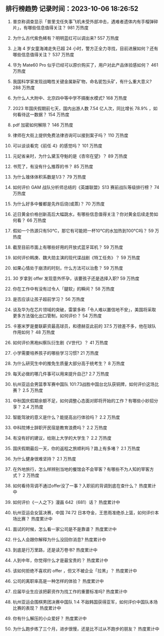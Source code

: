 
## 排行榜趋势 记录时间：2023-10-06 18:26:52
  
  1. 普京称调查显示「普里戈任失事飞机未受外部冲击，遇难者遗体内有手榴弹碎片」，有哪些信息值得关注？ 981 万热度
    
  2. 为什么古代紫色稀有？明明蓝红可以调出来? 557 万热度
    
  3. 上海 4 岁女童海滩走失已超 24 小时，警方正全力寻找，目前进展如何？还有哪些信息值得关注？ 537 万热度
    
  4. 华为 Mate60 Pro 似乎已经可以原价购买了，用户对此产品体验感如何？ 461 万热度
    
  5. 我国科学家发现战略性关键金属新矿物，命名铌包头矿，有什么重大意义? 288 万热度
    
  6. 为什么人大附中、北京四中等中学不搞衡水模式? 168 万热度
    
  7. 2023 年国庆假期前七天，国内出游人数 7.54 亿人次，同比增长 78.9% ，如何看待这一数据？ 154 万热度
    
  8. pdf 加密如何解除？ 146 万热度
    
  9. 律师在大街上提供免费法律咨询可以接到案子吗？ 110 万热度
    
  10. 可以谈谈看完《前任 4》的感觉吗？ 101 万热度
    
  11. 元妃省亲时，为什么黛玉夺魁的是《杏帘在望》？ 89 万热度
    
  12. 书荒了，有没有什么推荐的书？ 85 万热度
    
  13. 为什么锥体体积系数是1/3？ 79 万热度
    
  14. 如何评价 GAM 战队分析师总结的《英雄联盟》S13 赛前战队等级排行榜？ 74 万热度
    
  15. 为什么好多中餐都是先炸后烧(或蒸)？ 70 万热度
    
  16. 近日黄金价格创新高后大幅跳水，有哪些信息值得关注？你对黄金后续走势如何看？ 66 万热度
    
  17. 假如一个热源只有50℃，那它有可能把一杯10℃的水加热到100℃吗？ 59 万热度
    
  18. 截至目前市面上有哪些好用的开放式蓝牙耳机？ 59 万热度
    
  19. 如何评价韩庚、魏大勋主演的现代谍战剧《特工任务》？ 59 万热度
    
  20. 如果心情处于崩溃的时刻，什么方法可以治愈？ 59 万热度
    
  21. 30 岁拿到 offer 发现意外怀孕，该要孩子还是选择入职? 59 万热度
    
  22. 你在工作中有没有过令人「腿软」的瞬间？ 58 万热度
    
  23. 是否应该让孩子超前学习？ 56 万热度
    
  24. 谈及华为在芯片领域的突破，雷蒙多称「令人难以置信地不安」，美国将采取更多方法强化出口管制，如何评价？ 54 万热度
    
  25. 卡塞米罗是曼联薪资最高球员，和德赫亚此前的 37.5 万镑差不多，他在球队作用如何？ 48 万热度
    
  26. 如何评价黑袍纠察队衍生剧《V世代》？ 41 万热度
    
  27. 小学需要培养孩子的哪些学习习惯? 21 万热度
    
  28. 为什么研究生中的推免生质量大部分高于统考生？ 8 万热度
    
  29. 每天必做的哪几件事可以用来提升自己? 2.7 万热度
    
  30. 杭州亚运会男篮季军赛中国队 101:73战胜中国台北队获铜牌，如何评价这场比赛？ 2.5 万热度
    
  31. 中秋国庆假期余额不足，如何调整心态面对即将开始的工作？有哪些小妙招分享？ 2.4 万热度
    
  32. 智能驾驶的意义是什么？能提高出行体验吗？ 2.2 万热度
    
  33. 中科院博士辞职开民宿是教育浪费吗？ 2.2 万热度
    
  34. 有没有好的建议，给刚上大学的大学生？ 2.2 万热度
    
  35. 国庆假期最后一天，你的返程之旅顺利吗？路上有多堵？ 2.1 万热度
    
  36. 为什么健身很难坚持？ 2.1 万热度
    
  37. 在外地旅行，怎么样辨别当地的餐馆会不会宰客？有哪些不为人知的宰客方式？ 2 万热度
    
  38. 如何看待背调不通过offer没了一事？入职前的背调到底在查什么？ 热度累计中
    
  39. 如何评价《一人之下》漫画 642（681）话？ 热度累计中
    
  40. 杭州亚运会女篮决赛，中国 74:72 日本夺金，王思雨准绝杀上篮，如何评价本场比赛？ 热度累计中
    
  41. 面试的时候，怎么看一家公司是不是靠谱？ 热度累计中
    
  42. 什么人会跟你解释为什么没回你消息? 热度累计中
    
  43. 到底是行万里路，还是读万卷书? 热度累计中
    
  44. 人到中年，你觉得什么才是最宝贵的？ 热度累计中
    
  45. 该如何拒绝不喜欢的 offer ，但又不被企业「拉黑」？ 热度累计中
    
  46. 公司的离职率高是一种怎样的体验？ 热度累计中
    
  47. 应届毕业生应该把薪资作为找工作的重要标准吗? 热度累计中
    
  48. 杭州亚运会围棋男团决赛中国队 1:4 不敌韩国获得亚军，如何评价中国队本场比赛的表现？ 热度累计中
    
  49. 你有什么解压的小众爱好？ 热度累计中
    
  50. 为什么跑步练了三个月，进步很慢，还是比不过从不跑步的朋友？ 热度累计中
    